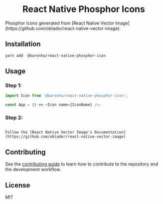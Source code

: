 <p align="center">
  <h1 align="center">React Native Phosphor Icons</h1>
  Phosphor Icons generated from [React Native Vector Image](https://github.com/oblador/react-native-vector-image).
</p>

## Installation

```sh
yarn add  @baronha/react-native-phosphor-icon
```

## Usage

### Step 1:

```js
import Icon from '@baronha/react-native-phosphor-icon';

const App = () => <Icon name={IconName} />;
```

### Step 2:

```

Follow the [React Native Vector Image's Documentation](https://github.com/oblador/react-native-vector-image)

```

## Contributing

See the [contributing guide](CONTRIBUTING.md) to learn how to contribute to the repository and the development workflow.

## License

MIT
